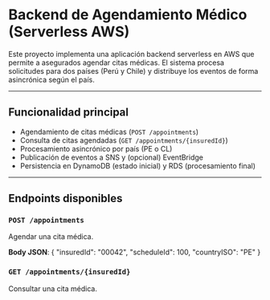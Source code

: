 # Backend de Agendamiento Médico (Serverless AWS)

Este proyecto implementa una aplicación backend serverless en AWS que permite a asegurados agendar citas médicas. El sistema procesa solicitudes para dos países (Perú y Chile) y distribuye los eventos de forma asincrónica según el país.

---

## Funcionalidad principal

- Agendamiento de citas médicas (`POST /appointments`)
- Consulta de citas agendadas (`GET /appointments/{insuredId}`)
- Procesamiento asincrónico por país (PE o CL)
- Publicación de eventos a SNS y (opcional) EventBridge
- Persistencia en DynamoDB (estado inicial) y RDS (procesamiento final)

---

## Endpoints disponibles

### `POST /appointments`

Agendar una cita médica.

**Body JSON**:
{
  "insuredId": "00042",
  "scheduleId": 100,
  "countryISO": "PE"
}

### `GET /appointments/{insuredId}`

Consultar una cita médica.


